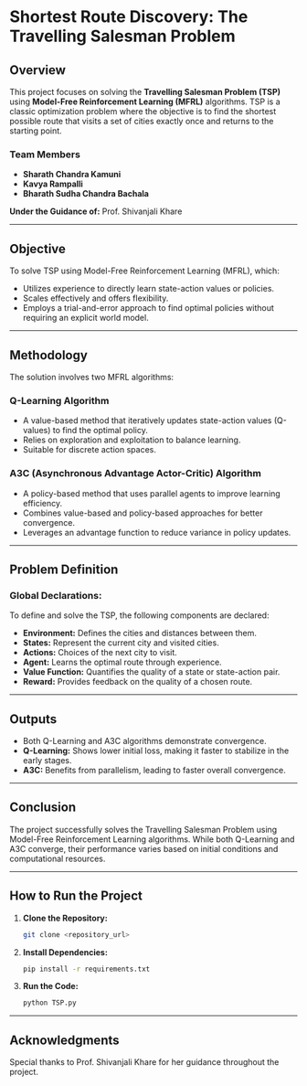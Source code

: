 # Shortest Route Discovery: The Travelling Salesman Problem

## Overview
This project focuses on solving the **Travelling Salesman Problem (TSP)** using **Model-Free Reinforcement Learning (MFRL)** algorithms. TSP is a classic optimization problem where the objective is to find the shortest possible route that visits a set of cities exactly once and returns to the starting point.

### Team Members
- **Sharath Chandra Kamuni**
- **Kavya Rampalli**
- **Bharath Sudha Chandra Bachala**

**Under the Guidance of:** Prof. Shivanjali Khare

---

## Objective
To solve TSP using Model-Free Reinforcement Learning (MFRL), which:
- Utilizes experience to directly learn state-action values or policies.
- Scales effectively and offers flexibility.
- Employs a trial-and-error approach to find optimal policies without requiring an explicit world model.

---

## Methodology
The solution involves two MFRL algorithms:

### Q-Learning Algorithm
- A value-based method that iteratively updates state-action values (Q-values) to find the optimal policy.
- Relies on exploration and exploitation to balance learning.
- Suitable for discrete action spaces.

### A3C (Asynchronous Advantage Actor-Critic) Algorithm
- A policy-based method that uses parallel agents to improve learning efficiency.
- Combines value-based and policy-based approaches for better convergence.
- Leverages an advantage function to reduce variance in policy updates.

---

## Problem Definition
### Global Declarations:
To define and solve the TSP, the following components are declared:
- **Environment:** Defines the cities and distances between them.
- **States:** Represent the current city and visited cities.
- **Actions:** Choices of the next city to visit.
- **Agent:** Learns the optimal route through experience.
- **Value Function:** Quantifies the quality of a state or state-action pair.
- **Reward:** Provides feedback on the quality of a chosen route.

---

## Outputs
- Both Q-Learning and A3C algorithms demonstrate convergence.
- **Q-Learning:** Shows lower initial loss, making it faster to stabilize in the early stages.
- **A3C:** Benefits from parallelism, leading to faster overall convergence.

---

## Conclusion
The project successfully solves the Travelling Salesman Problem using Model-Free Reinforcement Learning algorithms. While both Q-Learning and A3C converge, their performance varies based on initial conditions and computational resources.

---

## How to Run the Project
1. **Clone the Repository:**
   ```bash
   git clone <repository_url>
   ```
2. **Install Dependencies:**
   ```bash
   pip install -r requirements.txt
   ```
3. **Run the Code:**
   ```bash
   python TSP.py
   ```

---


## Acknowledgments
Special thanks to Prof. Shivanjali Khare for her guidance throughout the project.
